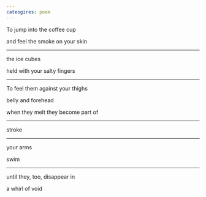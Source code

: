 ```yaml
---
cateogires: poem
---
```


To jump into the coffee cup

and feel the smoke on your skin

***

the ice cubes 

held with your salty fingers

***

To feel them against your thighs

belly and forehead

when they melt they become part of

***

stroke

***

your arms

swim

***

until they, too, disappear in

a whirl of void

